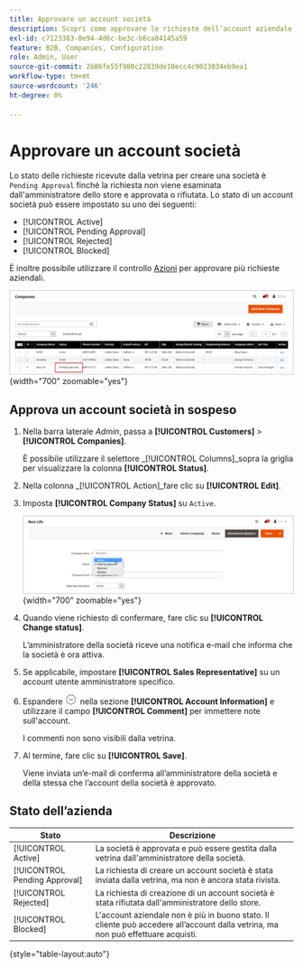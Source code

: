 ```yaml
---
title: Approvare un account società
description: Scopri come approvare le richieste dell’account aziendale nell’amministratore.
exl-id: c7123383-0e94-4d6c-be3c-b6ca84145a59
feature: B2B, Companies, Configuration
role: Admin, User
source-git-commit: 2b86fe55f980c22839de10ecc4c9023034eb9ea1
workflow-type: tm+mt
source-wordcount: '246'
ht-degree: 0%

---
```


# Approvare un account società

Lo stato delle richieste ricevute dalla vetrina per creare una società è `Pending Approval` finché la richiesta non viene esaminata dall&#39;amministratore dello store e approvata o rifiutata. Lo stato di un account società può essere impostato su uno dei seguenti:

- [!UICONTROL Active]
- [!UICONTROL Pending Approval]
- [!UICONTROL Rejected]
- [!UICONTROL Blocked]

È inoltre possibile utilizzare il controllo [Azioni](account-company-manage.md) per approvare più richieste aziendali.

![Approvazione in sospeso](./assets/companies-pending-approval.png){width="700" zoomable="yes"}

## Approva un account società in sospeso

1. Nella barra laterale _Admin_, passa a **[!UICONTROL Customers]** > **[!UICONTROL Companies]**.

   È possibile utilizzare il selettore _[!UICONTROL Columns]_sopra la griglia per visualizzare la colonna **[!UICONTROL Status]**.

1. Nella colonna _[!UICONTROL Action]_fare clic su **[!UICONTROL Edit]**.

1. Imposta **[!UICONTROL Company Status]** su `Active`.

   ![Imposta lo stato della società](./assets/company-status-active.png){width="700" zoomable="yes"}

1. Quando viene richiesto di confermare, fare clic su **[!UICONTROL Change status]**.

   L’amministratore della società riceve una notifica e-mail che informa che la società è ora attiva.

1. Se applicabile, impostare **[!UICONTROL Sales Representative]** su un account utente amministratore specifico.

1. Espandere ![Selettore di espansione](../assets/icon-display-expand.png) nella sezione **[!UICONTROL Account Information]** e utilizzare il campo **[!UICONTROL Comment]** per immettere note sull&#39;account.

   I commenti non sono visibili dalla vetrina.

1. Al termine, fare clic su **[!UICONTROL Save]**.

   Viene inviata un’e-mail di conferma all’amministratore della società e della stessa che l’account della società è approvato.

## Stato dell’azienda

| Stato | Descrizione |
|------------------|--------------------------------------------------------------------------------------------------------------------------------------------|
| [!UICONTROL Active] | La società è approvata e può essere gestita dalla vetrina dall&#39;amministratore della società. |
| [!UICONTROL Pending Approval] | La richiesta di creare un account società è stata inviata dalla vetrina, ma non è ancora stata rivista. |
| [!UICONTROL Rejected] | La richiesta di creazione di un account società è stata rifiutata dall&#39;amministratore dello store. |
| [!UICONTROL Blocked] | L&#39;account aziendale non è più in buono stato. Il cliente può accedere all’account dalla vetrina, ma non può effettuare acquisti. |

{style="table-layout:auto"}
